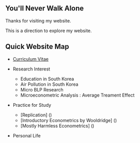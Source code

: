 ## You'll Never Walk Alone

Thanks for visiting my website.

This is a direction to explore my website.

## Quick Website Map

- [Curriculum Vitae](<https://hidral.github.io/Personal-Webpage/Curriculum-Vitae/>)

- Research Interest
    * Education in South Korea
    * Air Pollution in South Korea
    * Micro BLP Research
    * Microeconometric Analysis : Average Treament Effect
    
- Practice for Study
    * [Replication] ()
    * [Introductory Econometrics by Wooldridge] ()
    * [Mostly Harmless Econometrics] ()

- Personal Life
